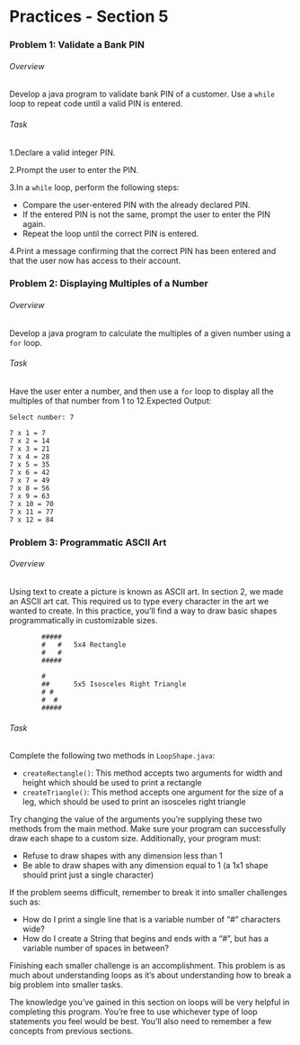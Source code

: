 # Practices - Section 5
### Problem 1: Validate a Bank PIN
###### Overview
Develop a java program to validate bank PIN of a customer. Use a `while` loop to repeat code until a valid PIN 
is entered.

###### Task
1.Declare a valid integer PIN.

2.Prompt the user to enter the PIN.

3.In a `while` loop, perform the following steps:

- Compare the user-entered PIN with the already declared PIN. 
- If the entered PIN is not the same, prompt the user to enter the PIN again.
- Repeat the loop until the correct PIN is entered.

4.Print a message confirming that the correct PIN has been entered and that the user now has access to their 
account.

### Problem 2: Displaying Multiples of a Number
###### Overview
Develop a java program to calculate the multiples of a given number using a `for` loop.

###### Task
Have the user enter a number, and then use a `for` loop to display all the multiples of that number from 
1 to 12.Expected Output:
~~~~
Select number: 7

7 x 1 = 7
7 x 2 = 14
7 x 3 = 21
7 x 4 = 28
7 x 5 = 35
7 x 6 = 42
7 x 7 = 49
7 x 8 = 56
7 x 9 = 63
7 x 10 = 70
7 x 11 = 77
7 x 12 = 84
~~~~

### Problem 3: Programmatic ASCII Art 
###### Overview
Using text to create a picture is known as ASCII art.  In section 2, we made an ASCII art cat.  This required 
us to type every character in the art we wanted to create.  In this practice, you’ll find a way to draw basic 
shapes programmatically in customizable sizes.
~~~~
        #####
        #   #   5x4 Rectangle
        #   #
        #####

        #
        ##      5x5 Isosceles Right Triangle
        # #
        #  #
        #####
~~~~
###### Task
Complete the following two methods in `LoopShape.java`:
- `createRectangle()`: This method accepts two arguments for width and height which should be used to print 
a rectangle
- `createTriangle()`: This method accepts one argument for the size of a leg, which should be used to print 
an isosceles right triangle

Try changing the value of the arguments you’re supplying these two methods from the main method.  Make sure 
your program can successfully draw each shape to a custom size. Additionally, your program must:
- Refuse to draw shapes with any dimension less than 1
- Be able to draw shapes with any dimension equal to 1 (a 1x1 shape should print just a single character)

If the problem seems difficult, remember to break it into smaller challenges such as:
- How do I print a single line that is a variable number of “#” characters wide?
- How do I create a String that begins and ends with a “#”, but has a variable number of spaces in between?

Finishing each smaller challenge is an accomplishment.  This problem is as much about understanding loops as 
it’s about understanding how to break a big problem into smaller tasks.

The knowledge you’ve gained in this 
section on loops will be very helpful in completing this program.  You’re free to use whichever type of loop 
statements you feel would be best.  You’ll also need to remember a few concepts from previous sections.